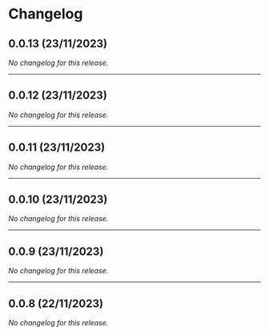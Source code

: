 # Changelog

## 0.0.13 (23/11/2023)
*No changelog for this release.*

---

## 0.0.12 (23/11/2023)
*No changelog for this release.*

---

## 0.0.11 (23/11/2023)
*No changelog for this release.*

---

## 0.0.10 (23/11/2023)
*No changelog for this release.*

---

## 0.0.9 (23/11/2023)
*No changelog for this release.*

---

## 0.0.8 (22/11/2023)
*No changelog for this release.*
